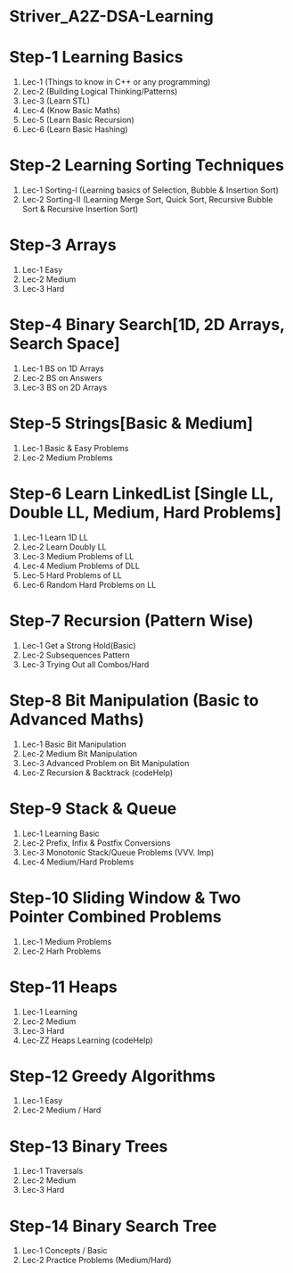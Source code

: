 # Striver_A2Z-DSA-Learning

# Step-1 Learning Basics
1. Lec-1 (Things to know in C++ or any programming)
2. Lec-2 (Building Logical Thinking/Patterns)
3. Lec-3 (Learn STL)
4. Lec-4 (Know Basic Maths)
5. Lec-5 (Learn Basic Recursion)
6. Lec-6 (Learn Basic Hashing)


# Step-2 Learning Sorting Techniques
1. Lec-1 Sorting-I (Learning basics of Selection, Bubble & Insertion Sort)
2. Lec-2 Sorting-II (Learning Merge Sort, Quick Sort, Recursive Bubble Sort & Recursive Insertion Sort)


# Step-3 Arrays 
1. Lec-1 Easy
2. Lec-2 Medium
3. Lec-3 Hard


# Step-4 Binary Search[1D, 2D Arrays, Search Space]
1. Lec-1 BS on 1D Arrays
2. Lec-2 BS on Answers
3. Lec-3 BS on 2D Arrays


# Step-5 Strings[Basic & Medium]
1. Lec-1 Basic & Easy Problems
2. Lec-2 Medium Problems


# Step-6 Learn LinkedList [Single LL, Double LL, Medium, Hard Problems]
1. Lec-1 Learn 1D LL
2. Lec-2 Learn Doubly LL
3. Lec-3 Medium Problems of LL
4. Lec-4 Medium Problems of DLL
5. Lec-5 Hard Problems of LL
6. Lec-6 Random Hard Problems on LL


# Step-7 Recursion (Pattern Wise)
1. Lec-1 Get a Strong Hold(Basic)
2. Lec-2 Subsequences Pattern
3. Lec-3 Trying Out all Combos/Hard


# Step-8 Bit Manipulation (Basic to Advanced Maths)
1. Lec-1 Basic Bit Manipulation
2. Lec-2 Medium Bit Manipulation
3. Lec-3 Advanced Problem on Bit Manipulation
4. Lec-Z Recursion & Backtrack (codeHelp)


# Step-9 Stack & Queue
1. Lec-1 Learning Basic
2. Lec-2 Prefix, Infix & Postfix Conversions
3. Lec-3 Monotonic Stack/Queue Problems (VVV. Imp)
4. Lec-4 Medium/Hard Problems


# Step-10 Sliding Window & Two Pointer Combined Problems
1. Lec-1 Medium Problems
2. Lec-2 Harh Problems


# Step-11 Heaps
1. Lec-1 Learning
2. Lec-2 Medium
3. Lec-3 Hard
4. Lec-ZZ Heaps Learning (codeHelp)


# Step-12 Greedy Algorithms
1. Lec-1 Easy
2. Lec-2 Medium / Hard


# Step-13 Binary Trees
1. Lec-1 Traversals
2. Lec-2 Medium
3. Lec-3 Hard


# Step-14 Binary Search Tree
1. Lec-1 Concepts / Basic
2. Lec-2 Practice Problems (Medium/Hard)
